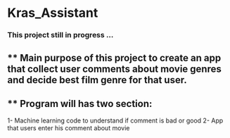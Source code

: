 # Kras_Assistant
### This project still in progress ...
## ** Main purpose of this project to create an app that collect user comments about movie genres and decide best film genre for that user.
## ** Program will has two section:
1- Machine learning code to understand if comment is bad or good
2- App that users enter his comment about movie

